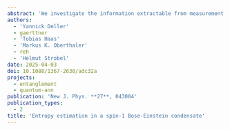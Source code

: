 ```yaml
---
abstract: 'We investigate the information extractable from measurement distributions of two non-commuting spin observables in a multi-well spin-1 Bose–Einstein condensate. We provide a variety of analytic and numerical evidence that suitably chosen classical entropies and classical mutual informations thereof contain the typical feature of quantum entropies known in quantum field theories, that is, the area law, even in the non-Gaussian regime and for a non-zero temperature. Towards a feasible experimental implementation, we estimate entropic quantities from a finite number of samples without any additional assumptions on the underlying quantum state using k-nearest neighbor estimators.'
authors:
  - 'Yannick Deller'
  - gaerttner
  - 'Tobias Haas'
  - 'Markus K. Oberthaler'
  - reh
  - 'Helmut Strobel'
date: 2025-04-03
doi: 10.1088/1367-2630/adc32a
projects:
  - entanglement
  - quantum-ann
publication: 'New J. Phys. **27**, 043004'
publication_types:
  - 2
title: 'Entropy estimation in a spin-1 Bose-Einstein condensate'
---
```

